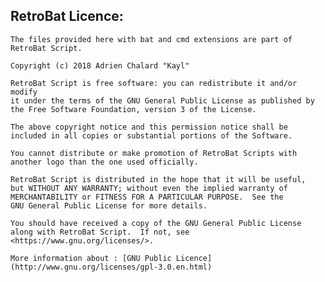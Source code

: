 ## RetroBat Licence:

    The files provided here with bat and cmd extensions are part of RetroBat Script.

    Copyright (c) 2018 Adrien Chalard "Kayl"

    RetroBat Script is free software: you can redistribute it and/or modify
    it under the terms of the GNU General Public License as published by
    the Free Software Foundation, version 3 of the License.
	
    The above copyright notice and this permission notice shall be included in all copies or substantial portions of the Software.

    You cannot distribute or make promotion of RetroBat Scripts with another logo than the one used officially.  
    
    RetroBat Script is distributed in the hope that it will be useful,
    but WITHOUT ANY WARRANTY; without even the implied warranty of
    MERCHANTABILITY or FITNESS FOR A PARTICULAR PURPOSE.  See the
    GNU General Public License for more details.

    You should have received a copy of the GNU General Public License
    along with RetroBat Script.  If not, see <https://www.gnu.org/licenses/>.

    More information about : [GNU Public Licence](http://www.gnu.org/licenses/gpl-3.0.en.html)
